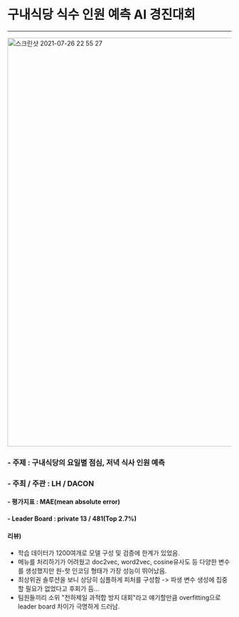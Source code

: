 # 구내식당 식수 인원 예측 AI 경진대회

***

<img width="917" alt="스크린샷 2021-07-26 22 55 27" src="https://user-images.githubusercontent.com/49870977/127412722-47da593e-e630-446d-863c-d5a320cc358d.png">


### - 주제 : 구내식당의 요일별 점심, 저녁 식사 인원 예측
### - 주최 / 주관 : LH / DACON
#### - 평가지표 : MAE(mean absolute error)
#### - Leader Board : private 13 / 481(Top 2.7%)

#### 리뷰)
- 학습 데이터가 1200여개로 모델 구성 및 검증에 한계가 있었음.
- 메뉴를 처리하기가 어려웠고 doc2vec, word2vec, cosine유사도 등 다양한 변수를 생성했지만 원-핫 인코딩 형태가 가장 성능이 뛰어났음.
- 최상위권 솔루션을 보니 상당히 심플하게 피처를 구성함 -> 파생 변수 생성에 집중할 필요가 없었다고 후회가 듬...
- 팀원들끼리 소위 "천하제일 과적합 방지 대회"라고 얘기할만큼 overfitting으로 leader board 차이가 극명하게 드러남.
